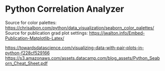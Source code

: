 # Python Correlation Analyzer

Source for color palettes: https://chrisalbon.com/python/data_visualization/seaborn_color_palettes/
Source for publication grad plot settings: https://jwalton.info/Embed-Publication-Matplotlib-Latex/

https://towardsdatascience.com/visualizing-data-with-pair-plots-in-python-f228cf529166
https://s3.amazonaws.com/assets.datacamp.com/blog_assets/Python_Seaborn_Cheat_Sheet.pdf